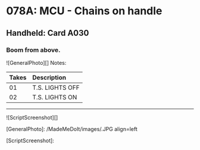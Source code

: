 # 078A: MCU - Chains on handle

## Handheld: Card A030

### Boom from above.

![GeneralPhoto][]
Notes: 

| Takes | Description |
|:---|:----|
| 01 | T.S. LIGHTS OFF |
| 02 | T.S. LIGHTS ON |

----

![ScriptScreenshot][]


[GeneralPhoto]:  /MadeMeDoIt/images/.JPG align=left

[ScriptScreenshot]: 